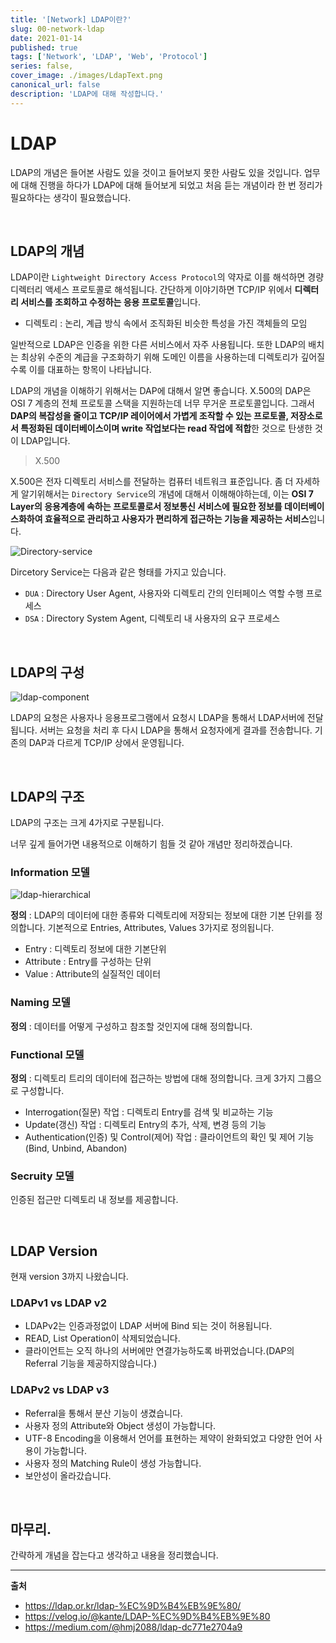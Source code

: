 ```yaml
---
title: '[Network] LDAP이란?'
slug: 00-network-ldap
date: 2021-01-14
published: true
tags: ['Network', 'LDAP', 'Web', 'Protocol']
series: false,
cover_image: ./images/LdapText.png
canonical_url: false
description: 'LDAP에 대해 작성합니다.'
---
```


# LDAP

LDAP의 개념은 들어본 사람도 있을 것이고 들어보지 못한 사람도 있을 것입니다. 업무에 대해 진행을 하다가 LDAP에 대해 들어보게 되었고 처음 듣는 개념이라 한 번 정리가 필요하다는 생각이 필요했습니다.

<br/>

## LDAP의 개념

LDAP이란 `Lightweight Directory Access Protocol`의 약자로 이를 해석하면 경량 디렉터리 액세스 프로토콜로 해석됩니다. 간단하게 이야기하면 TCP/IP 위에서 **디렉터리 서비스를 조회하고 수정하는 응용 프로토콜**입니다.

- 디렉토리 : 논리, 계급 방식 속에서 조직화된 비슷한 특성을 가진 객체들의 모임

일반적으로 LDAP은 인증을 위한 다른 서비스에서 자주 사용됩니다. 또한 LDAP의 배치는 최상위 수준의 계급을 구조화하기 위해 도메인 이름을 사용하는데 디렉토리가 깊어질수록 이를 대표하는 항목이 나타납니다.

LDAP의 개념을 이해하기 위해서는 DAP에 대해서 알면 좋습니다. X.500의 DAP은 OSI 7 계층의 전체 프로토콜 스택을 지원하는데 너무 무거운 프로토콜입니다. 그래서 **DAP의 복잡성을 줄이고 TCP/IP 레이어에서 가볍게 조작할 수 있는 프로토콜, 저장소로서 특정화된 데이터베이스이며 write 작업보다는 read 작업에 적합**한 것으로 탄생한 것이 LDAP입니다.

> X.500

X.500은 전자 디렉토리 서비스를 전달하는 컴퓨터 네트워크 표준입니다. 좀 더 자세하게 알기위해서는 `Directory Service`의 개념에 대해서 이해해야하는데, 이는 **OSI 7 Layer의 응용계층에 속하는 프로토콜로서 정보통신 서비스에 필요한 정보를 데이터베이스화하여 효율적으로 관리하고 사용자가 편리하게 접근하는 기능을 제공하는 서비스**입니다.

![Directory-service](https://user-images.githubusercontent.com/42582516/104970027-836e3c80-5a2d-11eb-8a53-ebf697fe300d.png)

Dircetory Service는 다음과 같은 형태를 가지고 있습니다.

- `DUA` : Directory User Agent, 사용자와 디렉토리 간의 인터페이스 역할 수행 프로세스
- `DSA` : Directory System Agent, 디렉토리 내 사용자의 요구 프로세스

<br/>

## LDAP의 구성

![ldap-component](https://user-images.githubusercontent.com/42582516/104970321-5f5f2b00-5a2e-11eb-8e6d-b064167a8c52.png)

LDAP의 요청은 사용자나 응용프로그램에서 요청시 LDAP을 통해서 LDAP서버에 전달됩니다. 서버는 요청을 처리 후 다시 LDAP을 통해서 요청자에게 결과를 전송합니다. 기존의 DAP과 다르게 TCP/IP 상에서 운영됩니다.

<br/>

## LDAP의 구조

LDAP의 구조는 크게 4가지로 구분됩니다.

너무 깊게 들어가면 내용적으로 이해하기 힘들 것 같아 개념만 정리하겠습니다.

### Information 모델

![ldap-hierarchical](https://user-images.githubusercontent.com/42582516/104970313-58d0b380-5a2e-11eb-9115-a9c1a527bc38.png)

**정의** : LDAP의 데이터에 대한 종류와 디렉토리에 저장되는 정보에 대한 기본 단위를 정의합니다. 기본적으로 Entries, Attributes, Values 3가지로 정의됩니다.

- Entry : 디렉토리 정보에 대한 기본단위
- Attribute : Entry를 구성하는 단위
- Value : Attribute의 실질적인 데이터

### Naming 모델

**정의** : 데이터를 어떻게 구성하고 참조할 것인지에 대해 정의합니다.

### Functional 모델

**정의** : 디렉토리 트리의 데이터에 접근하는 방법에 대해 정의합니다. 크게 3가지 그룹으로 구성합니다.

- Interrogation(질문) 작업 : 디렉토리 Entry를 검색 및 비교하는 기능
- Update(갱신) 작업 : 디렉토리 Entry의 추가, 삭제, 변경 등의 기능
- Authentication(인증) 및 Control(제어) 작업 : 클라이언트의 확인 및 제어 기능(Bind, Unbind, Abandon)

### Secruity 모델

인증된 접근만 디렉토리 내 정보를 제공합니다.

<br/>

## LDAP Version

현재 version 3까지 나왔습니다.

### LDAPv1 vs LDAP v2

- LDAPv2는 인증과정없이 LDAP 서버에 Bind 되는 것이 허용됩니다.
- READ, List Operation이 삭제되었습니다.
- 클라이언트는 오직 하나의 서버에만 연결가능하도록 바뀌었습니다.(DAP의 Referral 기능을 제공하지않습니다.)

### LDAPv2 vs LDAP v3

- Referral을 통해서 분산 기능이 생겼습니다.
- 사용자 정의 Attribute와 Object 생성이 가능합니다.
- UTF-8 Encoding을 이용해서 언어를 표현하는 제약이 완화되었고 다양한 언어 사용이 가능합니다.
- 사용자 정의 Matching Rule이 생성 가능합니다.
- 보안성이 올라갔습니다.

<br/>

## 마무리.

간략하게 개념을 잡는다고 생각하고 내용을 정리했습니다.

---

**출처**

- https://ldap.or.kr/ldap-%EC%9D%B4%EB%9E%80/
- https://velog.io/@kante/LDAP-%EC%9D%B4%EB%9E%80
- https://medium.com/@hmj2088/ldap-dc771e2704a9
